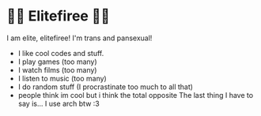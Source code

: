 # 🏳️‍⚧️ Elitefiree 🏳️‍⚧️
I am elite, elitefiree! I'm trans and pansexual! 
+ I like cool codes and stuff. 
+ I play games (too many)
+ I watch films (too many)
+ I listen to music (too many)
+ I do random stuff (I procrastinate too much to all that) 
+ people think im cool but i think the total opposite
The last thing I have to say is... I use arch btw :3 
